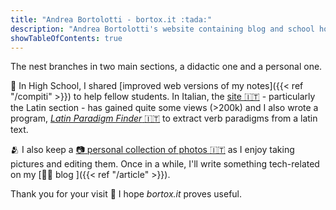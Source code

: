 ```yaml
---
title: "Andrea Bortolotti - bortox.it :tada:"
description: "Andrea Bortolotti's website containing blog and school homework pages."
showTableOfContents: true
---
```


The nest branches in two main sections, a didactic one and a personal one.

:school: In High School, I shared [improved web versions of my notes]({{< ref "/compiti" >}}) to help fellow students. In Italian, the [site :it:](https://bortox.it/Compiti-scolastici/) - particularly the Latin section - has gained quite some views (>200k) and I also wrote a program, [*Latin Paradigm Finder* :it:](https://bortox.it/trovaparadigmi/) to extract verb paradigms from a latin text.

:people_hugging: I also keep a [:camera: personal collection of photos :it:](https://bortox.it/galleria) as I enjoy taking pictures and editing them. Once in a while, I'll write something tech-related on my [:man_technologist: blog ]({{< ref "/article" >}}).

Thank you for your visit :clap: I hope *bortox.it* proves useful. 